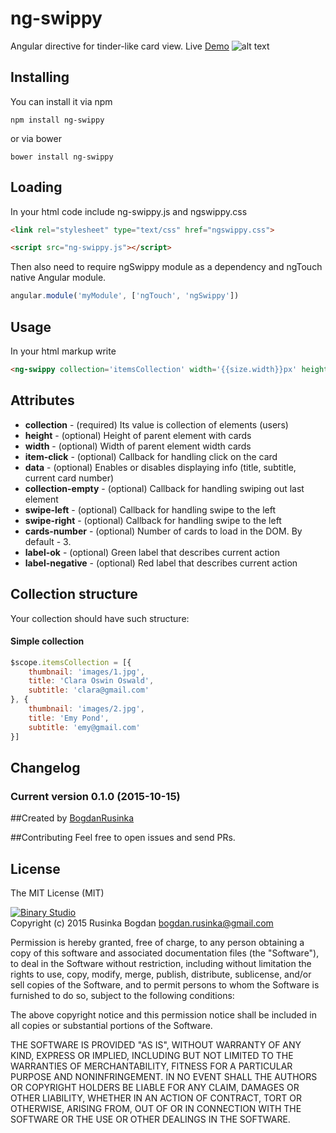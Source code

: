 # ng-swippy
Angular directive for tinder-like card view. 
Live [Demo](http://b1narystudio.github.io/ng-swippy/)
![alt text](https://github.com/B1naryStudio/ng-swippy/blob/master/title.jpg "ng-swippy example")

## Installing
You can install it via npm
```shell
npm install ng-swippy
```
or via bower
```shell
bower install ng-swippy
```

## Loading

In your html code include ng-swippy.js and ngswippy.css

```html
<link rel="stylesheet" type="text/css" href="ngswippy.css">

<script src="ng-swippy.js"></script>
```

Then also need to require ngSwippy module as a dependency and ngTouch native Angular module.

```javascript
angular.module('myModule', ['ngTouch', 'ngSwippy'])
```

## Usage

In your html markup write

```html
<ng-swippy collection='itemsCollection' width='{{size.width}}px' height='{{size.height}}px' item-click='myCustomFunction' data='showinfo'collection-empty='swipeend' swipe-left='swipeLeft'  swipe-right='swipeRight' cards-number='2' label-ok='Cool' label-negative='Bad'></ng-swippy>
```
## Attributes

* **collection** - (required) Its value is collection of elements (users)
* **height** - (optional) Height of parent element with cards
* **width** - (optional) Width of parent element width cards
* **item-click** - (optional) Callback for handling click on the card
* **data** - (optional) Enables or disables displaying info (title, subtitle, current card number)
* **collection-empty**  - (optional) Callback for handling swiping out last element
* **swipe-left** - (optional) Callback for handling swipe to the left
* **swipe-right** - (optional) Callback for handling swipe to the left
* **cards-number** - (optional) Number of cards to load in the DOM. By default - 3.
* **label-ok** - (optional) Green label that describes current action
* **label-negative** - (optional) Red label that describes current action

## Collection structure

Your collection should have such structure:
#### Simple collection 
```javascript
$scope.itemsCollection = [{
	thumbnail: 'images/1.jpg',
	title: 'Clara Oswin Oswald',
	subtitle: 'clara@gmail.com'
}, {
	thumbnail: 'images/2.jpg',
	title: 'Emy Pond',
	subtitle: 'emy@gmail.com'
}]
```

## Changelog

### Current version 0.1.0 (2015-10-15)

##Created by [BogdanRusinka](https://github.com/BogdanRusinka) 

##Contributing
Feel free to open issues and send PRs. 

## License

The MIT License (MIT)

[![Binary Studio](http://www.binary-studio.com/wp-content/uploads/2014/11/logo.gif)](http://binary-studio.com)  
Copyright (c) 2015 Rusinka Bogdan bogdan.rusinka@gmail.com

Permission is hereby granted, free of charge, to any person obtaining a copy
of this software and associated documentation files (the "Software"), to deal
in the Software without restriction, including without limitation the rights
to use, copy, modify, merge, publish, distribute, sublicense, and/or sell
copies of the Software, and to permit persons to whom the Software is
furnished to do so, subject to the following conditions:

The above copyright notice and this permission notice shall be included in
all copies or substantial portions of the Software.

THE SOFTWARE IS PROVIDED "AS IS", WITHOUT WARRANTY OF ANY KIND, EXPRESS OR
IMPLIED, INCLUDING BUT NOT LIMITED TO THE WARRANTIES OF MERCHANTABILITY,
FITNESS FOR A PARTICULAR PURPOSE AND NONINFRINGEMENT. IN NO EVENT SHALL THE
AUTHORS OR COPYRIGHT HOLDERS BE LIABLE FOR ANY CLAIM, DAMAGES OR OTHER
LIABILITY, WHETHER IN AN ACTION OF CONTRACT, TORT OR OTHERWISE, ARISING FROM,
OUT OF OR IN CONNECTION WITH THE SOFTWARE OR THE USE OR OTHER DEALINGS IN
THE SOFTWARE.
